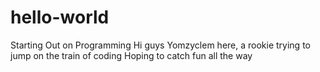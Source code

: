 # hello-world
Starting Out  on Programming
Hi guys
Yomzyclem here, a rookie trying to jump on the train of coding
Hoping to catch fun all the way
